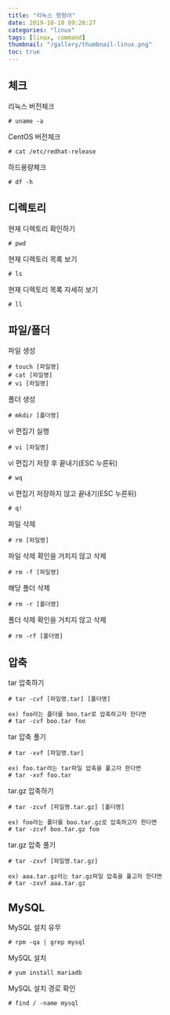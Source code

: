 ```yaml
---
title: "리눅스 명령어"
date: 2019-10-10 09:28:27
categories: "linux"
tags: [linux, command]
thumbnail: "/gallery/thumbnail-linux.png"
toc: true
---
```


## 체크

리눅스 버전체크
```
# uname -a
```

CentOS 버전체크
```
# cat /etc/redhat-release
```

하드용량체크
```
# df -h
```

<!-- more -->

## 디렉토리

현재 디렉토리 확인하기
```
# pwd
```

현재 디렉토리 목록 보기
```
# ls
```

현재 디렉토리 목록 자세히 보기
```
# ll
```

## 파일/폴더

파일 생성
```
# touch [파일명]
# cat [파일명]
# vi [파일명]
```

폴더 생성
```
# mkdir [폴더명]
```

vi 편집기 실행
```
# vi [파일명]
```

vi 편집기 저장 후 끝내기(ESC 누른뒤)
```
# wq
```

vi 편집기 저장하지 않고 끝내기(ESC 누른뒤)
```
# q!
```

파일 삭제
```
# rm [파일명]
```

파일 삭제 확인을 거치지 않고 삭제
```
# rm -f [파일명]
```

해당 폴더 삭제
```
# rm -r [폴더명]
```

폴더 삭제 확인을 거치지 않고 삭제
```
# rm -rf [폴더명]
```

## 압축

tar 압축하기
```
# tar -cvf [파일명.tar] [폴더명]

ex) foo라는 폴더를 boo.tar로 압축하고자 한다면
# tar -cvf boo.tar foo
```

tar 압축 풀기
```
# tar -xvf [파일명.tar]

ex) foo.tar라는 tar파일 압축을 풀고자 한다면
# tar -xvf foo.tar
```

tar.gz 압축하기
```
# tar -zcvf [파일명.tar.gz] [폴더명]

ex) foo라는 폴더를 boo.tar.gz로 압축하고자 한다면
# tar -zcvf boo.tar.gz foo
```

tar.gz 압축 풀기
```
# tar -zxvf [파일명.tar.gz]

ex) aaa.tar.gz라는 tar.gz파일 압축을 풀고자 한다면
# tar -zxvf aaa.tar.gz
```

## MySQL

MySQL 설치 유무
```
# rpm -qa | grep mysql
```

MySQL 설치
```
# yum install mariadb
```

MySQL 설치 경로 확인
```
# find / -name mysql
```
